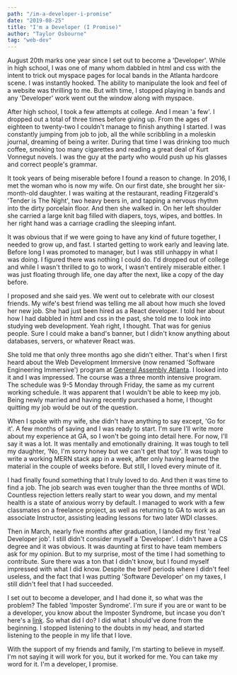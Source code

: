 ```yaml
---
path: "/im-a-developer-i-promise"
date: "2019-08-25"
title: "I'm a Developer (I Promise)"
author: "Taylor Osbourne"
tag: "web-dev"
---
```


August 20th marks one year since I set out to become a 'Developer'.  While in high school, I was one of many whom dabbled in html and css with the intent to trick out myspace pages for local bands in the Atlanta hardcore scene.  I was instantly hooked.  The ability to manipulate the look and feel of a website was thrilling to me.  But with time, I stopped playing in bands and any 'Developer' work went out the window along with myspace.

After high school, I took a few attempts at college.  And I mean 'a few'.  I dropped out a total of three times before giving up.  From the ages of eighteen to twenty-two I couldn't manage to finish anything I started.  I was constantly jumping from job to job, all the while scribbling in a moleskin journal, dreaming of being a writer.  During that time I was drinking too much coffee, smoking too many cigarettes and reading a great deal of Kurt Vonnegut novels.  I was the guy at the party who would push up his glasses and correct people's grammar.  

It took years of being miserable before I found a reason to change.  In 2016, I met the woman who is now my wife.  On our first date, she brought her six-month-old daughter.  I was waiting at the restaurant, reading Fitzgerald's 'Tender is The Night', two heavy beers in, and tapping a nervous rhythm into the dirty porcelain floor.  And then she walked in.  On her left shoulder she carried a large knit bag filled with diapers, toys, wipes, and bottles.  In her right hand was a carriage cradling the sleeping infant.

It was obvious that if we were going to have any kind of future together, I needed to grow up, and fast.  I started getting to work early and leaving late.  Before long I was promoted to manager, but I was still unhappy in what I was doing.  I figured there was nothing I could do.  I'd dropped out of college and while I wasn't thrilled to go to work, I wasn't entirely miserable either.  I was just floating through life, one day after the next, like a copy of the day before. 

I proposed and she said yes.  We went out to celebrate with our closest friends.  My wife's best friend was telling me all about how much she loved her new job.  She had just been hired as a React developer.  I told her about how I had dabbled in html and css in the past, she told me to look into studying web development.  Yeah right, I thought.  That was for genius people.  Sure I could make a band's banner, but I didn't know anything about databases, servers, or whatever React was.

She told me that only three months ago she didn't either.  That's when I first heard about the Web Development Immersive (now renamed 'Software Engineering Immersive') program at [General Assembly Atlanta](https://generalassemb.ly/locations/atlanta).
I looked into it and I was impressed.  The course was a three month intensive program.  The schedule was 9-5 Monday through Friday, the same as my current working schedule.  It was apparent that I wouldn't be able to keep my job.  Being newly married and having recently purchased a home, I thought quitting my job would be out of the question.  

When I spoke with my wife, she didn't have anything to say except, 'Go for it'.  A few months of saving and I was ready to start.  I'm sure I'll write more about my experience at GA, so I won't be going into detail here.  For now, I'll say it was a lot.  It was mentally and emotionally draining.  It was tough to tell my daughter, 'No, I'm sorry honey but we can't get that toy'.  It was tough to write a working MERN stack app in a week, after only having learned the material in the couple of weeks before.  But still, I loved every minute of it.

I had finally found something that I truly loved to do.  And then it was time to find a job.  The job search was even tougher than the three months of WDI.  Countless rejection letters really start to wear you down, and my mental health is a state of anxious worry by default.  I managed to work with a few classmates on a freelance project, as well as returning to GA to work as an associate Instructor, assisting leading lessons for two later WDI classes.  

Then in March, nearly five months after graduation, I landed my first 'real Developer job'.  I still didn't consider myself a 'Developer'.  I didn't have a CS degree and it was obvious.  It was daunting at first to have team members ask for my opinion.  But to my surprise, most of the time I had something to contribute.  Sure there was a ton that I didn't know, but I found myself impressed with what I did know.  Despite the breif periods where I didn't feel useless, and the fact that I was putting 'Software Developer' on my taxes, I still didn't feel that I had succeeded.  

I set out to become a developer, and I had done it, so what was the problem?  The fabled 'Imposter Syndrome'.  I'm sure if you are or want to be a developer, you know about the Imposter Syndrome, but incase you don't here's a [link](https://en.wikipedia.org/wiki/Impostor_syndrome).  So what did I do?  I did what I should've done from the beginning.  I stopped listening to the doubts in my head, and started listening to the people in my life that I love.  

With the support of my friends and family, I'm starting to believe in myself.  I'm not saying it will work for you, but it worked for me.  You can take my word for it.  I'm a developer, I promise.
